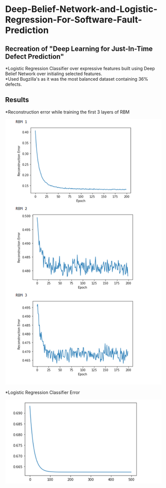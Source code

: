 # Deep-Belief-Network-and-Logistic-Regression-For-Software-Fault-Prediction
## Recreation of "Deep Learning for Just-In-Time Defect Prediction"

*Logistic Regression Classifier over expressive features built using Deep Belief Network over initialing selected features.  
*Used Bugzilla's as it was the most balanced dataset containing 36% defects.

## Results

*Reconstruction error while training the first 3 layers of RBM

![](images/rbm%20reconstruction%20error.png)

*Logistic Regression Classifier Error

![](images/Logistic%20Classifier%20Error.png)
